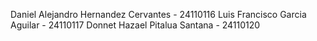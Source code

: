 Daniel Alejandro Hernandez Cervantes - 24110116
Luis Francisco Garcia Aguilar - 24110117
Donnet Hazael Pitalua Santana - 24110120
